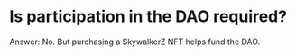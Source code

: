 # Is participation in the DAO required?

Answer: No. But purchasing a SkywalkerZ NFT helps fund the DAO.